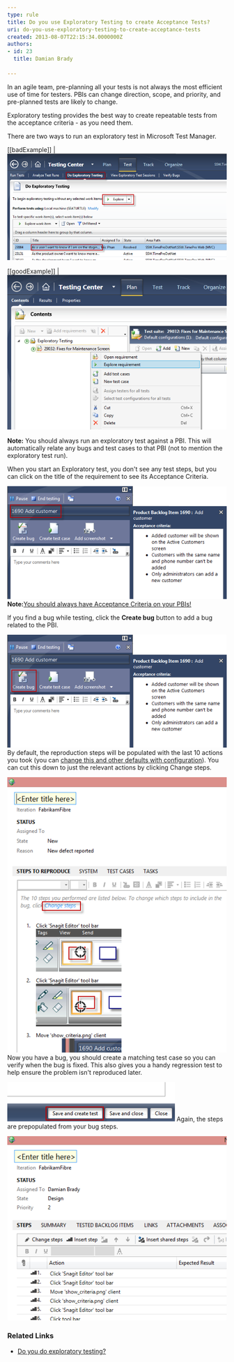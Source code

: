 ```yaml
---
type: rule
title: Do you use Exploratory Testing to create Acceptance Tests?
uri: do-you-use-exploratory-testing-to-create-acceptance-tests
created: 2013-08-07T22:15:34.0000000Z
authors:
- id: 23
  title: Damian Brady

---
```


In an agile team, pre-planning all your tests is not always the most efficient use of time for testers.  PBIs can change direction, scope, and priority, and pre-planned tests are likely to change.



Exploratory testing provides the best way to create repeatable tests from the acceptance criteria - as you need them.
 
There are two ways to run an exploratory test in Microsoft Test Manager.

[[badExample]]
| ![go to the Test tab, choose Do Exploratory Testing, choose a PBI, then click Explore. Too many steps](exploratory_2.png)

[[goodExample]]
| ![Right-click on a requirement in your test suite and choose "Explore requirement"](exploratory_1.png)

**Note:** You should always run an exploratory test against a PBI. This will automatically relate any bugs and test cases to that PBI (not to mention the exploratory test run).

When you start an Exploratory test, you don't see any test steps, but you can click on the title of the requirement to see its Acceptance Criteria.

![Clicking on the title will show you the Acceptance Criteria](show_criteria.png)
**Note:**[You should always have Acceptance Criteria on your PBIs!](/Pages/Do-Your-User-Stories-Include-Acceptance-Criteria.aspx)

If you find a bug while testing, click the  **Create bug**  button to add a bug related to the PBI.

![Creating a bug from exploratory test links to the PBI](create_bug.png)
By default, the reproduction steps will be populated with the last 10 actions you took (you can [change this and other defaults with configuration](http://geekswithblogs.net/TarunArora/archive/2011/12/14/mtm-11-configuration-settings-amp-customization.aspx)).  You can cut this down to just the relevant actions by clicking Change steps.

![You can change the repro steps captured in the bug very easily](change_bug_steps.png)
Now you have a bug, you should create a matching test case so you can verify when the bug is fixed.  This also gives you a handy regression test to help ensure the problem isn't reproduced later.

![Click Save and create test to create a matching test case](save_create_test.png)
Again, the steps are prepopulated from your bug steps.

![The test steps are prepopulated from the action recording](create_test.png)
### Related Links


- [Do you do exploratory testing?](/_layouts/15/FIXUPREDIRECT.ASPX?WebId=3dfc0e07-e23a-4cbb-aac2-e778b71166a2&TermSetId=07da3ddf-0924-4cd2-a6d4-a4809ae20160&TermId=14be0d02-79ad-4286-8b78-4f28b0ed4eea)
